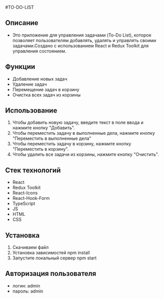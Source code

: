 #TO-DO-LIST

## Описание
- Это приложение для управления задачами (To-Do List), которое позволяет пользователям добавлять, удалять и управлять своими задачами.Создано с использованием React и Redux Toolkit для управления состоянием.

## Функции

- Добавление новых задач
- Удаление задач
- Перемещение задач в корзину
- Очистка всех задач из корзины

## Использование

1. Чтобы добавить новую задачу, введите текст в поле ввода и нажмите кнопку "Добавить".
2. Чтобы переместить задачу в выполненные дела, нажмите кнопку "Переместить в выполненные дела"
3. Чтобы переместить задачу в корзину, нажмите кнопку "Переместить в корзину".
4. Чтобы удалить все задачи из корзины, нажмите кнопку "Очистить".

## Стек технологий
- React
- Redux Toolkit
- React-Icons
- React-Hook-Form
- TypeScript
- JS
- HTML
- CSS

## Установка 

1. Скачиваем файл
2. Установка зависимостей 
   npm install
3. Запустите локальный сервер 
   npm start

## Авторизация пользователя 
- логин: admin
- пароль: admin

